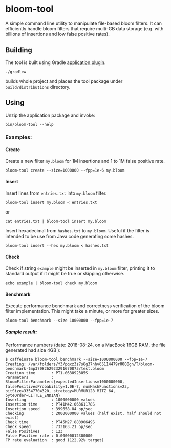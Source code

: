 # bloom-tool

A simple command line utility to manipulate file-based bloom filters. 
It can efficiently handle bloom filters that require multi-GB data storage (e.g. with billions of insertions and low false positive rates).

## Building

The tool is built using Gradle [application plugin](https://docs.gradle.org/current/userguide/application_plugin.html).
```
./gradlew
```
builds whole project and places the tool package under `build/distributions` directory.

## Using

Unzip the application package and invoke:

```
bin/bloom-tool --help
```

### Examples:

#### Create
Create a new filter `my.bloom` for 1M insertions and 1 to 1M false positive rate.
```
bloom-tool create --size=1000000 --fpp=1e-6 my.bloom
```

#### Insert
Insert lines from `entries.txt` into `my.bloom` filter.
```
bloom-tool insert my.bloom < entries.txt
```
or
```
cat entries.txt | bloom-tool insert my.bloom
```

Insert hexadecimal from `hashes.txt` to `my.bloom`. Useful if the filter is intended to be use from Java code generating some hashes.
```
bloom-tool insert --hex my.bloom < hashes.txt
```

#### Check
Check if string `example` might be inserted in `my.bloom` filter, printing it to standard output if it might be true or skipping otherwise.
```
echo example | bloom-tool check my.bloom
```

#### Benchmark

Execute performance benchmark and correctness verification of the bloom filter implementation.
This might take a minute, or more for greater sizes.
```
bloom-tool benchmark --size 10000000 --fpp=1e-7
```

##### Sample result:

Performance numbers (date: 2018-08-24, on a MacBook 16GB RAM, the file generated had size 4GB ):
```
$ caffeinate bloom-tool benchmark --size=1000000000 --fpp=1e-7
Creating: /var/folders/f3/pqxz3z7s6g37nhv65114479r0000gn/T/bloom-benchmark-tmp3708262923291670873/test.bloom
Creation time       : PT1.063892385S
Parameters          : BloomFilterParameters{expectedInsertions=1000000000, falsePositivesProbability=1.0E-7, numHashFunctions=23, bitSize=33547704320, strategy=MURMUR128_MITZ_64, byteOrder=LITTLE_ENDIAN}
Inserting           : 1000000000 values
Insertion time      : PT41M42.06361178S
Insertion speed     : 399658.84 op/sec
Checking            : 2000000000 values (half exist, half should not exist)
Check time          : PT45M27.88090649S
Check speed         : 733163.21 op/sec
False Positives     : 123
False Positive rate : 0.00000012300000
FP rate evaluation  : good (122.92% target)
```
